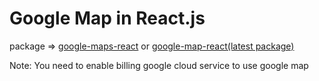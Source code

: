 # Google Map in React.js

package => <a href="https://www.npmjs.com/package/google-maps-react">google-maps-react</a> or <a href="https://www.npmjs.com/package/google-map-react">google-map-react(latest package)</a>


Note: You need to enable billing google cloud service to use google map
